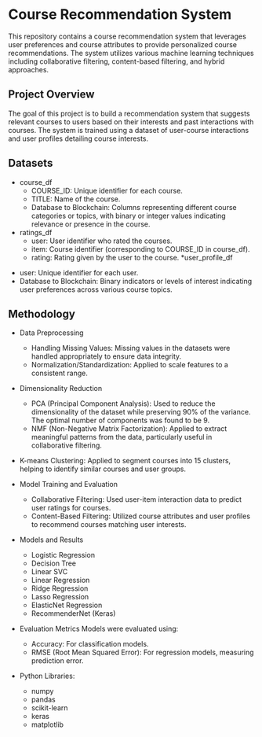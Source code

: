 # Course Recommendation System
This repository contains a course recommendation system that leverages user preferences and course attributes to provide personalized course recommendations. The system utilizes various machine learning techniques including collaborative filtering, content-based filtering, and hybrid approaches.

## Project Overview
The goal of this project is to build a recommendation system that suggests relevant courses to users based on their interests and past interactions with courses. The system is trained using a dataset of user-course interactions and user profiles detailing course interests.

## Datasets
* course_df
  - COURSE_ID: Unique identifier for each course.
  - TITLE: Name of the course.
  - Database to Blockchain: Columns representing different course categories or topics, with binary or integer values indicating relevance or presence in the course.
* ratings_df
  - user: User identifier who rated the courses.
  - item: Course identifier (corresponding to COURSE_ID in course_df).
  - rating: Rating given by the user to the course.
*user_profile_df
- user: Unique identifier for each user.
- Database to Blockchain: Binary indicators or levels of interest indicating user preferences across various course topics.

## Methodology
* Data Preprocessing
  - Handling Missing Values: Missing values in the datasets were handled appropriately to ensure data integrity.
  - Normalization/Standardization: Applied to scale features to a consistent range.

* Dimensionality Reduction
  - PCA (Principal Component Analysis): Used to reduce the dimensionality of the dataset while preserving 90% of the variance. The optimal number of components was found to be 9.
  - NMF (Non-Negative Matrix Factorization): Applied to extract meaningful patterns from the data, particularly useful in collaborative filtering.


* K-means Clustering: Applied to segment courses into 15 clusters, helping to identify similar courses and user groups.

* Model Training and Evaluation
  - Collaborative Filtering: Used user-item interaction data to predict user ratings for courses.
  - Content-Based Filtering: Utilized course attributes and user profiles to recommend courses matching user interests.

* Models and Results
  - Logistic Regression
  - Decision Tree
  - Linear SVC
  - Linear Regression
  - Ridge Regression
  - Lasso Regression
  - ElasticNet Regression
  - RecommenderNet (Keras)

* Evaluation Metrics
Models were evaluated using:
  - Accuracy: For classification models.
  - RMSE (Root Mean Squared Error): For regression models, measuring prediction error.

* Python Libraries:
  - numpy
  - pandas
  - scikit-learn
  - keras
  - matplotlib
